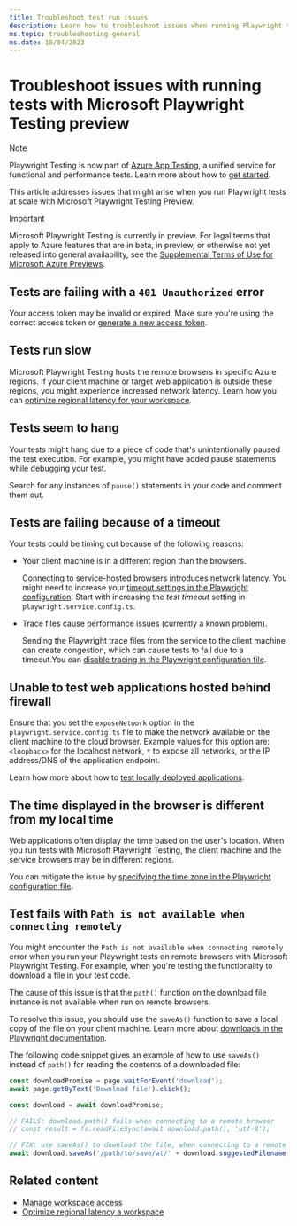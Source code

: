 ```yaml
---
title: Troubleshoot test run issues
description: Learn how to troubleshoot issues when running Playwright tests with Microsoft Playwright Testing Preview.
ms.topic: troubleshooting-general 
ms.date: 10/04/2023
---
```


# Troubleshoot issues with running tests with Microsoft Playwright Testing preview

> [!NOTE]
> Playwright Testing is now part of [Azure App Testing](https://aka.ms/AzureAppTesting), a unified service for functional and performance tests. Learn more about how to [get started](https://aka.ms/AzureAppTesting/announcements).

This article addresses issues that might arise when you run Playwright tests at scale with Microsoft Playwright Testing Preview.

> [!IMPORTANT]
> Microsoft Playwright Testing is currently in preview. For legal terms that apply to Azure features that are in beta, in preview, or otherwise not yet released into general availability, see the [Supplemental Terms of Use for Microsoft Azure Previews](https://azure.microsoft.com/support/legal/preview-supplemental-terms/).

## Tests are failing with a `401 Unauthorized` error

Your access token may be invalid or expired. Make sure you're using the correct access token or [generate a new access token](./how-to-manage-access-tokens.md#generate-a-workspace-access-token).

## Tests run slow

Microsoft Playwright Testing hosts the remote browsers in specific Azure regions. If your client machine or target web application is outside these regions, you might experience increased network latency. Learn how you can [optimize regional latency for your workspace](./how-to-optimize-regional-latency.md).

## Tests seem to hang

Your tests might hang due to a piece of code that's unintentionally paused the test execution. For example, you might have added pause statements while debugging your test.

Search for any instances of `pause()` statements in your code and comment them out.

## Tests are failing because of a timeout

Your tests could be timing out because of the following reasons:

- Your client machine is in a different region than the browsers.

    Connecting to service-hosted browsers introduces network latency. You might need to increase your [timeout settings in the Playwright configuration](https://playwright.dev/docs/test-timeouts). Start with increasing the *test timeout* setting in `playwright.service.config.ts`.

- Trace files cause performance issues (currently a known problem).

    Sending the Playwright trace files from the service to the client machine can create congestion, which can cause tests to fail due to a timeout.You can [disable tracing in the Playwright configuration file](https://playwright.dev/docs/api/class-testoptions#test-options-trace).

## Unable to test web applications hosted behind firewall

Ensure that you set the `exposeNetwork` option in the `playwright.service.config.ts` file to make the network available on the client machine to the cloud browser. Example values for this option are: `<loopback>` for the localhost network, `*` to expose all networks, or the IP address/DNS of the application endpoint.

Learn how more about how to [test locally deployed applications](./how-to-test-local-applications.md).

## The time displayed in the browser is different from my local time

Web applications often display the time based on the user's location. When you run tests with Microsoft Playwright Testing, the client machine and the service browsers may be in different regions.

You can mitigate the issue by [specifying the time zone in the Playwright configuration file](https://playwright.dev/docs/emulation#locale--timezone).

## Test fails with `Path is not available when connecting remotely`

You might encounter the `Path is not available when connecting remotely` error when you run your Playwright tests on remote browsers with Microsoft Playwright Testing. For example, when you're testing the functionality to download a file in your test code.

The cause of this issue is that the `path()` function on the download file instance is not available when run on remote browsers.

To resolve this issue, you should use the `saveAs()` function to save a local copy of the file on your client machine. Learn more about [downloads in the Playwright documentation](https://playwright.dev/docs/downloads).

The following code snippet gives an example of how to use `saveAs()` instead of `path()` for reading the contents of a downloaded file:

```typescript
const downloadPromise = page.waitForEvent('download');
await page.getByText('Download file').click();

const download = await downloadPromise;

// FAILS: download.path() fails when connecting to a remote browser
// const result = fs.readFileSync(await download.path(), 'utf-8');

// FIX: use saveAs() to download the file, when connecting to a remote browser
await download.saveAs('/path/to/save/at/' + download.suggestedFilename());
```

## Related content

- [Manage workspace access](./how-to-manage-workspace-access.md)
- [Optimize regional latency a workspace](./how-to-optimize-regional-latency.md)
